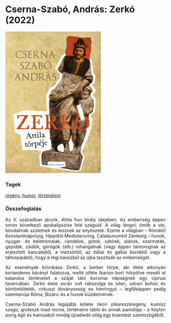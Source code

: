 # <a name="id_1704">Cserna-Szabó, András: Zerkó (2022)</a>
<img src="https://github.com/BercziSandor/calibre_lib/raw/main/libs/main/Cserna-Szabo%2C%20Andras/Zerko%20%281704%29/cover.jpg" alt="cover" width="300"/>

### Tagek
[regény](https://github.com/berczisandor/calibre_lib/libs/main/blob/main/_tags/reg%c3%a9ny.md), [humor](https://github.com/berczisandor/calibre_lib/libs/main/blob/main/_tags/humor.md), [történelem](https://github.com/berczisandor/calibre_lib/libs/main/blob/main/_tags/t%c3%b6rt%c3%a9nelem.md)

### Összefoglalás
<div>
<p align="justify" id="full_description">Az ​V. században járunk, Attila hun király idejében. Az emberiség éppen soron következő apokalipszise felé száguld. A világ lángol, ömlik a vér, birodalmak születnek és lesznek az enyészeté. Szerte a világban – Rómától Konstantinápolyig, Hippótól Mediolanumig, Catalaunumtól Zentesig – hunok, nyugat- és keletrómaiak, vandálok, gótok, szkírek, alánok, szarmaták, gepidák, zsidók, görögök (stb.) rohangálnak (vagy éppen tántorognak az erjesztett kancatejtől, a mézsörtől, az itáliai és galliai boroktól vagy a táltospipától), hogy a régi káoszból az újba taszítsák az emberiséget. </p>
<p align="justify">Az események krónikása Zerkó, a berber törpe, aki élete alkonyán korianderes bárányt falatozva, mellé jóféle Ikarion bort hörpölve meséli el kalandos történeteit a száját tátó kocsmai népségnek egy ciprusi tavernában. Zerkó élete során volt rabszolga és isten, udvari bohóc és börtöntöltelék, cirkuszi látványosság és hímringyó – legfőképpen pedig szemtanúja Róma, Bizánc és a hunok küzdelmének. </p>
<p align="justify">Cserna-Szabó András legújabb kötete ókori pikareszkregény, kumisz szagú, groteszk road movie, történelmi tabló és annak paródiája – a folyton porig égő és hamvaiból mindig újraéledő világ egy kisember szemszögéből.</p></div>


